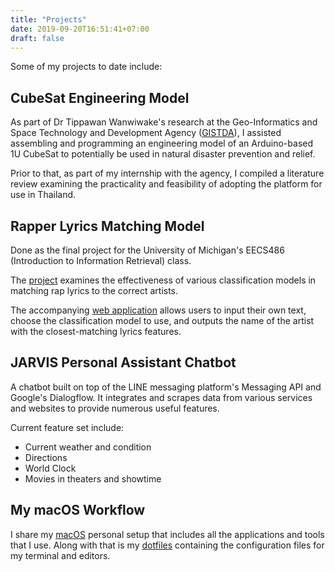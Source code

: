 ```yaml
---
title: "Projects"
date: 2019-09-20T16:51:41+07:00
draft: false
---
```


Some of my projects to date include:

## CubeSat Engineering Model

As part of Dr Tippawan Wanwiwake's research at the Geo-Informatics and Space Technology and Development Agency ([GISTDA](https://gistda.or.th/main/en)), I assisted assembling and programming an engineering model of an Arduino-based 1U CubeSat to potentially be used in natural disaster prevention and relief.

Prior to that, as part of my internship with the agency, I compiled a literature review examining the practicality and feasibility of adopting the platform for use in Thailand.

## Rapper Lyrics Matching Model

Done as the final project for the University of Michigan's EECS486 (Introduction to Information Retrieval) class.

The [project](https://github.com/tansawit/rap-artist-classifier) examines the effectiveness of various classification models in matching rap lyrics to the correct artists.

The accompanying [web application](https://github.com/tansawit/rap-match) allows users to input their own text, choose the classification model to use, and outputs the name of the artist with the closest-matching lyrics features.

## JARVIS Personal Assistant Chatbot

A chatbot built on top of the LINE messaging platform's Messaging API and Google's Dialogflow. It integrates and scrapes data from various services and websites to provide numerous useful features.

Current feature set include:

- Current weather and condition
- Directions
- World Clock
- Movies in theaters and showtime

## My macOS Workflow

I share my [macOS](https://github.com/tansawit/my-mac-setup) personal setup that includes all the applications and tools that I use. Along with that is my [dotfiles](https://github.com/tansawit/dotfiles) containing the configuration files for my terminal and editors.
